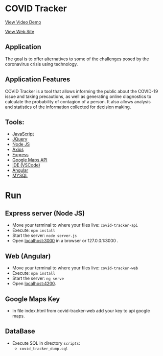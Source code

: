 # COVID Tracker

[View Video Demo](https://youtu.be/IxnsPOrmQqA)

[View Web Site](http://www.covid-gt.com/covid-tracker-web/#/)

## Application
The goal is to offer alternatives to some of the challenges posed by the coronavirus crisis using technology.

## Application Features
COVID Tracker is a tool that allows informing the public about the COVID-19 issue and taking precautions, as well as generating online diagnostics to calculate the probability of contagion of a person. It also allows analysis and statistics of the information collected for decision making.


## Tools:
+ [JavaScript](https://developer.mozilla.org/es/docs/Learn/JavaScript/First_steps/Qu%C3%A9_es_JavaScript)
+ [JQuery](https://jquery.com/)
+ [Node JS](https://nodejs.org/es/docs/)
+ [Axios](https://github.com/axios/axios#axios)
+ [Express](https://expressjs.com/es/)
+ [Google Maps API](https://developers.google.com/maps/documentation/javascript/tutorial)
+ [IDE (VSCode)](https://code.visualstudio.com/docs)
+ [Angular](https://angular.io/)
+ [MYSQL](https://www.mysql.com/)

# Run 

## Express server (Node JS)
+ Move your terminal to where your files live: `covid-tracker-api`
+ Execute: `npm install`
+ Start the server: `node server.js `
+ Open [localhost:3000](localhost:3000) in a browser or 127.0.0.1:3000 .

## Web (Angular)
+ Move your terminal to where your files live: `covid-tracker-web`
+ Execute: `npm install`
+ Start the server: `ng serve `
+ Open [localhost:4200](localhost:4200).

## Google Maps Key
+ In file index.html from covid-tracker-web add your key to api google maps.

## DataBase
+ Execute SQL in directory `scripts`:
	+  `covid_tracker_dump.sql`
